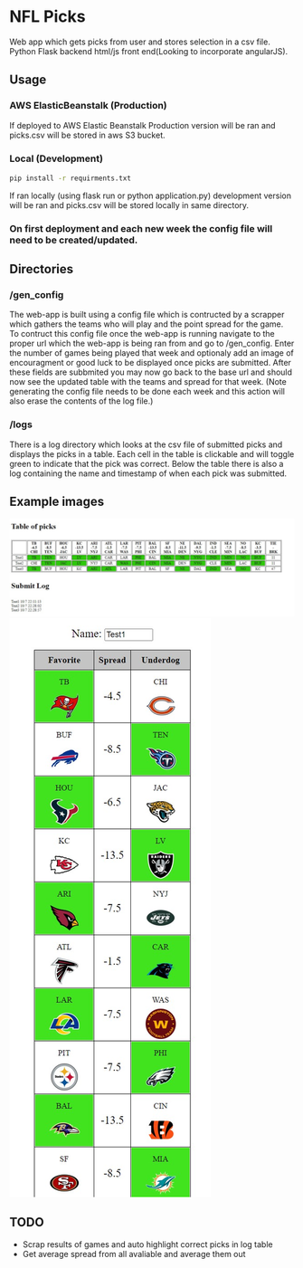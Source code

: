 # NFL Picks
Web app which gets picks from user and stores selection in a csv file. Python Flask backend html/js front end(Looking to incorporate angularJS).

## Usage
### AWS ElasticBeanstalk (Production)
If deployed to AWS Elastic Beanstalk Production version will be ran and picks.csv will be stored in aws S3 bucket.

### Local (Development)
```bash
pip install -r requirments.txt
```
If ran locally (using flask run or python application.py) development version will be ran and picks.csv will be stored locally in same directory.

### On first deployment and each new week the config file will need to be created/updated.

## Directories
### /gen_config
The web-app is built using a config file which is contructed by a scrapper which gathers the teams who will play and the point spread for the game. To contruct this config file once the web-app is running navigate to the proper url which the web-app is being ran from and go to /gen_config. Enter the number of games being played that week and optionaly add an image of encouragment or good luck to be displayed once picks are submitted. After these fields are subbmited you may now go back to the base url and should now see the updated table with the teams and spread for that week. (Note generating the config file needs to be done each week and this action will also erase the contents of the log file.)

### /logs
There is a log directory which looks at the csv file of submitted picks and displays the picks in a table. Each cell in the table is clickable and will toggle green to indicate that the pick was correct. Below the table there is also a log containing the name and timestamp of when each pick was submitted. 

## Example images
![image of picks.html](https://github.com/rcobian11/FlaskNFL/blob/master/Images/logs_example.jpg)
![image of logs.html](https://github.com/rcobian11/FlaskNFL/blob/master/Images/picks_example.jpg)

## TODO
- Scrap results of games and auto highlight correct picks in log table
- Get average spread from all avaliable and average them out
